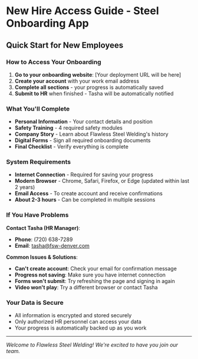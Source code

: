 # New Hire Access Guide - Steel Onboarding App

## Quick Start for New Employees

### How to Access Your Onboarding

1. **Go to your onboarding website**: [Your deployment URL will be here]
2. **Create your account** with your work email address
3. **Complete all sections** - your progress is automatically saved
4. **Submit to HR** when finished - Tasha will be automatically notified

### What You'll Complete

- **Personal Information** - Your contact details and position
- **Safety Training** - 4 required safety modules  
- **Company Story** - Learn about Flawless Steel Welding's history
- **Digital Forms** - Sign all required onboarding documents
- **Final Checklist** - Verify everything is complete

### System Requirements

- **Internet Connection** - Required for saving your progress
- **Modern Browser** - Chrome, Safari, Firefox, or Edge (updated within last 2 years)
- **Email Access** - To create account and receive confirmations
- **About 2-3 hours** - Can be completed in multiple sessions

### If You Have Problems

**Contact Tasha (HR Manager)**:
- **Phone**: (720) 638-7289
- **Email**: tasha@fsw-denver.com

**Common Issues & Solutions**:
- **Can't create account**: Check your email for confirmation message
- **Progress not saving**: Make sure you have internet connection
- **Forms won't submit**: Try refreshing the page and signing in again
- **Video won't play**: Try a different browser or contact Tasha

### Your Data is Secure

- All information is encrypted and stored securely
- Only authorized HR personnel can access your data
- Your progress is automatically backed up as you work

---

*Welcome to Flawless Steel Welding! We're excited to have you join our team.*